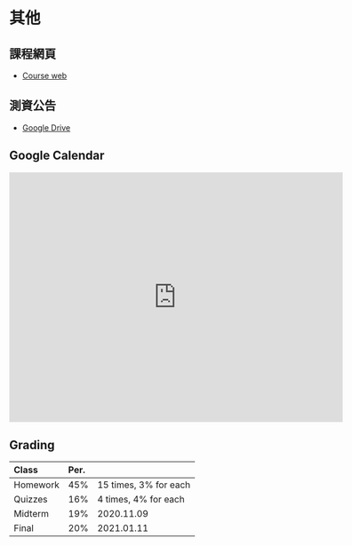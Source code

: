 # 其他
 
## 課程網頁
* [Course web](https://sites.google.com/gapps.ntnu.edu.tw/cpi)

## 測資公告
* [Google Drive](https://drive.google.com/drive/folders/1o5mlaeO1fXq8-aSN7vyuuFkr6nNzbuJn?usp=sharing)


## Google Calendar

<iframe src="https://calendar.google.com/calendar/embed?src=c_npvdlvlkht8pb4bi9sj3juuccc%40group.calendar.google.com&ctz=Asia%2FTaipei" style="border: 0" width="600" height="450" frameborder="0" scrolling="no"></iframe>


## Grading

|Class|Per.||
|:--|:--|:--|
|Homework|45%|15 times, 3% for each|
|Quizzes|16%|4 times, 4% for each|
|Midterm|19%|2020.11.09|
|Final|20%|2021.01.11|
